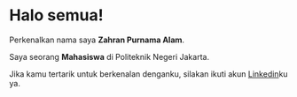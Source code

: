 # Halo semua! 

Perkenalkan nama saya **Zahran Purnama Alam**.<br>

Saya seorang **Mahasiswa** di Politeknik Negeri Jakarta.<br>

Jika kamu tertarik untuk berkenalan denganku, silakan ikuti akun [Linkedin](https://www.linkedin.com/in/zahran-purnama-alam-1141782b1/)ku ya.
